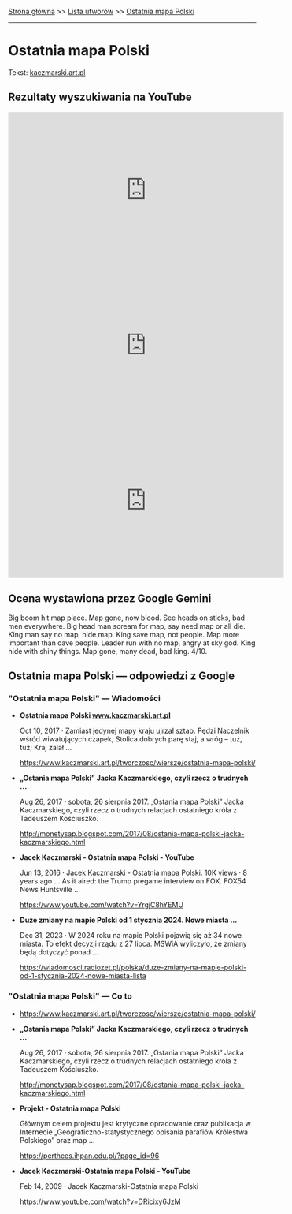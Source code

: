 [Strona główna](../index.md) >> [Lista utworów](../list.md) >> [Ostatnia mapa Polski](392.md)

---

# Ostatnia mapa Polski

Tekst: [kaczmarski.art.pl](https://www.kaczmarski.art.pl/tworczosc/wiersze/ostatnia-mapa-polski/)

## Rezultaty wyszukiwania na YouTube

<iframe width="560" height="315" src="https://www.youtube.com/embed/DRicixy6JzM?si=IdontcarewhotheIRSsendsImnotpayingtaxes" title="YouTube video player" frameborder="0" allow="accelerometer; autoplay; clipboard-write; encrypted-media; gyroscope; picture-in-picture; web-share" referrerpolicy="strict-origin-when-cross-origin" allowfullscreen></iframe>

<iframe width="560" height="315" src="https://www.youtube.com/embed/NTNcxGVgn9I?si=IdontcarewhotheIRSsendsImnotpayingtaxes" title="YouTube video player" frameborder="0" allow="accelerometer; autoplay; clipboard-write; encrypted-media; gyroscope; picture-in-picture; web-share" referrerpolicy="strict-origin-when-cross-origin" allowfullscreen></iframe>

<iframe width="560" height="315" src="https://www.youtube.com/embed/YrgjC8hYEMU?si=IdontcarewhotheIRSsendsImnotpayingtaxes" title="YouTube video player" frameborder="0" allow="accelerometer; autoplay; clipboard-write; encrypted-media; gyroscope; picture-in-picture; web-share" referrerpolicy="strict-origin-when-cross-origin" allowfullscreen></iframe>

## Ocena wystawiona przez Google Gemini

Big boom hit map place. Map gone, now blood. See heads on sticks, bad men everywhere. Big head man scream for map, say need map or all die. King man say no map, hide map. King save map, not people. Map more important than cave people. Leader run with no map, angry at sky god. King hide with shiny things. Map gone, many dead, bad king. 4/10.


## Ostatnia mapa Polski — odpowiedzi z Google

### "Ostatnia mapa Polski" — Wiadomości

- **Ostatnia mapa Polski www.kaczmarski.art.pl**

    Oct 10, 2017  ·  Zamiast jedynej mapy kraju ujrzał sztab. Pędzi Naczelnik wśród wiwatujących czapek, Stolica dobrych parę staj, a wróg – tuż, tuż; Kraj zalał ... 

   <https://www.kaczmarski.art.pl/tworczosc/wiersze/ostatnia-mapa-polski/>
- **„Ostania mapa Polski” Jacka Kaczmarskiego, czyli rzecz o trudnych ...**

    Aug 26, 2017  ·  sobota, 26 sierpnia 2017. „Ostania mapa Polski” Jacka Kaczmarskiego, czyli rzecz o trudnych relacjach ostatniego króla z Tadeuszem Kościuszko. 

   <http://monetysap.blogspot.com/2017/08/ostania-mapa-polski-jacka-kaczmarskiego.html>
- **Jacek Kaczmarski - Ostatnia mapa Polski - YouTube**

    Jun 13, 2016  ·  Jacek Kaczmarski - Ostatnia mapa Polski. 10K views · 8 years ago ... As it aired: the Trump pregame interview on FOX. FOX54 News Huntsville ... 

   <https://www.youtube.com/watch?v=YrgjC8hYEMU>
- **Duże zmiany na mapie Polski od 1 stycznia 2024. Nowe miasta ...**

    Dec 31, 2023  ·  W 2024 roku na mapie Polski pojawią się aż 34 nowe miasta. To efekt decyzji rządu z 27 lipca. MSWiA wyliczyło, że zmiany będą dotyczyć ponad ... 

   <https://wiadomosci.radiozet.pl/polska/duze-zmiany-na-mapie-polski-od-1-stycznia-2024-nowe-miasta-lista>

### "Ostatnia mapa Polski" — Co to

- <https://www.kaczmarski.art.pl/tworczosc/wiersze/ostatnia-mapa-polski/>
- **„Ostania mapa Polski” Jacka Kaczmarskiego, czyli rzecz o trudnych ...**

    Aug 26, 2017  ·  sobota, 26 sierpnia 2017. „Ostania mapa Polski” Jacka Kaczmarskiego, czyli rzecz o trudnych relacjach ostatniego króla z Tadeuszem Kościuszko. 

   <http://monetysap.blogspot.com/2017/08/ostania-mapa-polski-jacka-kaczmarskiego.html>
- **Projekt - Ostatnia mapa Polski**

    Głównym celem projektu jest krytyczne opracowanie oraz publikacja w Internecie „Geograficzno-statystycznego opisania parafiów Królestwa Polskiego” oraz map ... 

   <https://perthees.ihpan.edu.pl/?page_id=96>
- **Jacek Kaczmarski-Ostatnia mapa Polski - YouTube**

    Feb 14, 2009  ·  Jacek Kaczmarski-Ostatnia mapa Polski 

   <https://www.youtube.com/watch?v=DRicixy6JzM>


